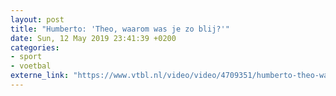 ```yaml
---
layout: post
title: "Humberto: 'Theo, waarom was je zo blij?'"
date: Sun, 12 May 2019 23:41:39 +0200
categories: 
- sport 
- voetbal 
externe_link: "https://www.vtbl.nl/video/video/4709351/humberto-theo-waarom-was-je-zo-blij"
---
```



